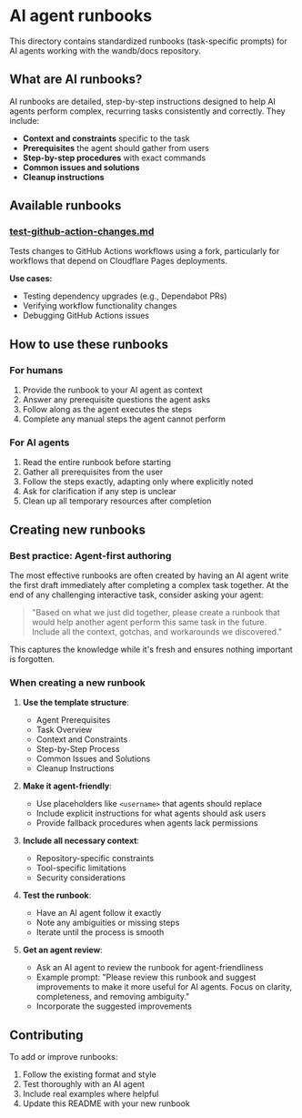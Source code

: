 # AI agent runbooks

This directory contains standardized runbooks (task-specific prompts) for AI agents working with the wandb/docs repository.

## What are AI runbooks?

AI runbooks are detailed, step-by-step instructions designed to help AI agents perform complex, recurring tasks consistently and correctly. They include:

- **Context and constraints** specific to the task
- **Prerequisites** the agent should gather from users
- **Step-by-step procedures** with exact commands
- **Common issues and solutions**
- **Cleanup instructions**

## Available runbooks

### [test-github-action-changes.md](./test-github-action-changes.md)
Tests changes to GitHub Actions workflows using a fork, particularly for workflows that depend on Cloudflare Pages deployments.

**Use cases:**
- Testing dependency upgrades (e.g., Dependabot PRs)
- Verifying workflow functionality changes
- Debugging GitHub Actions issues

## How to use these runbooks

### For humans
1. Provide the runbook to your AI agent as context
2. Answer any prerequisite questions the agent asks
3. Follow along as the agent executes the steps
4. Complete any manual steps the agent cannot perform

### For AI agents
1. Read the entire runbook before starting
2. Gather all prerequisites from the user
3. Follow the steps exactly, adapting only where explicitly noted
4. Ask for clarification if any step is unclear
5. Clean up all temporary resources after completion

## Creating new runbooks

### Best practice: Agent-first authoring
The most effective runbooks are often created by having an AI agent write the first draft immediately after completing a complex task together. At the end of any challenging interactive task, consider asking your agent:

> "Based on what we just did together, please create a runbook that would help another agent perform this same task in the future. Include all the context, gotchas, and workarounds we discovered."

This captures the knowledge while it's fresh and ensures nothing important is forgotten.

### When creating a new runbook

1. **Use the template structure**:
   - Agent Prerequisites
   - Task Overview
   - Context and Constraints
   - Step-by-Step Process
   - Common Issues and Solutions
   - Cleanup Instructions

2. **Make it agent-friendly**:
   - Use placeholders like `<username>` that agents should replace
   - Include explicit instructions for what agents should ask users
   - Provide fallback procedures when agents lack permissions

3. **Include all necessary context**:
   - Repository-specific constraints
   - Tool-specific limitations
   - Security considerations

4. **Test the runbook**:
   - Have an AI agent follow it exactly
   - Note any ambiguities or missing steps
   - Iterate until the process is smooth

5. **Get an agent review**:
   - Ask an AI agent to review the runbook for agent-friendliness
   - Example prompt: "Please review this runbook and suggest improvements to make it more useful for AI agents. Focus on clarity, completeness, and removing ambiguity."
   - Incorporate the suggested improvements

## Contributing

To add or improve runbooks:

1. Follow the existing format and style
2. Test thoroughly with an AI agent
3. Include real examples where helpful
4. Update this README with your new runbook